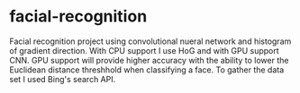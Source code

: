 # facial-recognition

Facial recognition project using convolutional nueral network and histogram of gradient direction. With CPU support I use HoG and with GPU support CNN. GPU support will provide higher accuracy with the ability to lower the Euclidean distance threshhold when classifying a face. To gather the data set I used Bing's search API. 
